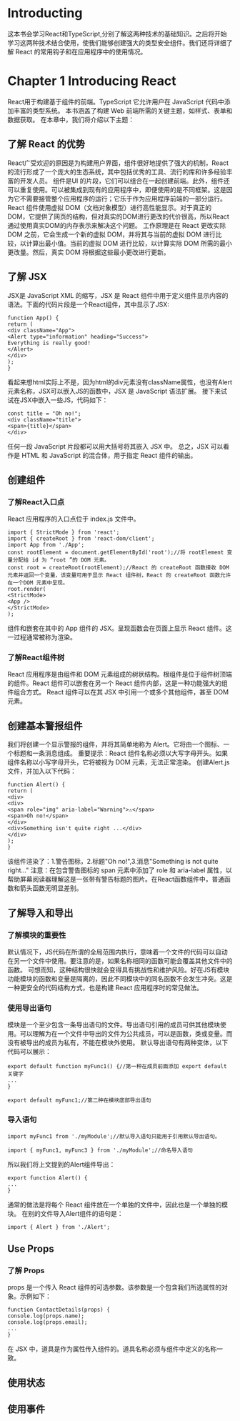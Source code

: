 # Introducting
这本书会学习React和TypeScript,分别了解这两种技术的基础知识。之后将开始学习这两种技术结合使用，使我们能够创建强大的类型安全组件。我们还将详细了解 React 的常用钩子和在应用程序中的使用情况。
# Chapter 1 Introducing React
React用于构建基于组件的前端。TypeScript 它允许用户在 JavaScript 代码中添加丰富的类型系统。
本书涵盖了构建 Web 前端所需的关键主题，如样式、表单和数据获取。
在本章中，我们将介绍以下主题：
## 了解 React 的优势
React广受欢迎的原因是为构建用户界面，组件很好地提供了强大的机制，React 的流行形成了一个庞大的生态系统，其中包括优秀的工具、流行的库和许多经验丰富的开发人员。
组件是UI 的片段，它们可以组合在一起创建前端。此外，组件还可以重复使用。可以被集成到现有的应用程序中，即便使用的是不同框架。这是因为它不需要接管整个应用程序的运行；它乐于作为应用程序前端的一部分运行。
React 组件使用虚拟 DOM（文档对象模型）进行高性能显示。对于真正的DOM，它提供了网页的结构，但对真实的DOM进行更改的代价很高，所以React通过使用真实DOM的内存表示来解决这个问题。
工作原理是在 React 更改实际 DOM 之前，它会生成一个新的虚拟 DOM，并将其与当前的虚拟 DOM 进行比较，以计算出最小值。当前的虚拟 DOM 进行比较，以计算实际 DOM 所需的最小更改量。然后，真实 DOM 将根据这些最小更改进行更新。

## 了解 JSX
JSX是 JavaScript XML 的缩写，JSX 是 React 组件中用于定义组件显示内容的语法。下面的代码片段是一个React组件，其中显示了JSX:
```
function App() {
return (
<div className="App">
<Alert type="information" heading="Success">
Everything is really good!
</Alert>
</div>
);
}
```
看起来想html实际上不是，因为html的div元素没有className属性，也没有Alert元素名称，JSX可以嵌入JS的函数中，JSX 是 JavaScript 语法扩展。
接下来试试在JSX中嵌入一些JS，代码如下：
```
const title = "Oh no!";
<div className="title">
<span>{title}</span>
</div>
```
任何一段 JavaScript 片段都可以用大括号将其嵌入 JSX 中。
总之，JSX 可以看作是 HTML 和 JavaScript 的混合体，用于指定 React 组件的输出。

## 创建组件
### 了解React入口点
React 应用程序的入口点位于 index.js 文件中。
```
import { StrictMode } from 'react';
import { createRoot } from 'react-dom/client';
import App from './App';
const rootElement = document.getElementById('root');//将 rootElement 变量分配给 id 为 “root ”的 DOM 元素。
const root = createRoot(rootElement);//React 的 createRoot 函数接收 DOM 元素并返回一个变量，该变量可用于显示 React 组件树，React 的 createRoot 函数允许在一个DOM 元素中呈现。
root.render(
<StrictMode>
<App />
</StrictMode>
);
```
组件和嵌套在其中的 App 组件的 JSX。呈现函数会在页面上显示 React 组件。这一过程通常被称为渲染。
### 了解React组件树
React 应用程序是由组件和 DOM 元素组成的树状结构。根组件是位于组件树顶端的组件。React 组件可以嵌套在另一个 React 组件内部，这是一种功能强大的组件组合方式。
React 组件可以在其 JSX 中引用一个或多个其他组件，甚至 DOM 元素。
## 创建基本警报组件
我们将创建一个显示警报的组件，并将其简单地称为 Alert。它将由一个图标、一个标题和一条消息组成。
重要提示：React 组件名称必须以大写字母开头。如果组件名称以小写字母开头，它将被视为 DOM 元素，无法正常渲染。
创建Alert.js文件，并加入以下代码：
```
function Alert() {
return (
<div>
<div>
<span role="img" aria-label="Warning">⚠</span>
<span>Oh no!</span>
</div>
<div>Something isn't quite right ...</div>
</div>
);
}
```
该组件渲染了：1.警告图标，2.标题"Oh no!",3.消息"Something is not quite right..."
注意：在包含警告图标的 span 元素中添加了 role 和 aria-label 属性，以帮助屏幕阅读器理解这是一张带有警告标题的图片。在React函数组件中，普通函数和箭头函数无明显差别。

## 了解导入和导出
### 了解模块的重要性
默认情况下，JS代码在所谓的全局范围内执行，意味着一个文件的代码可以自动在另一个文件中使用。要注意的是，如果名称相同的函数可能会覆盖其他文件中的函数。
可想而知，这种结构很快就会变得具有挑战性和维护风险。好在JS有模块功能模块的函数和变量是隔离的，因此不同模块中的同名函数不会发生冲突。这是一种更安全的代码结构方式，也是构建 React 应用程序时的常见做法。
### 使用导出语句
模块是一个至少包含一条导出语句的文件。导出语句引用的成员可供其他模块使用。可以理解为在一个文件中导出的文件为公共成员，可以是函数，类或变量。而没有被导出的成员为私有，不能在模块外使用。
默认导出语句有两种变体，以下代码可以展示：
```
export default function myFunc1() {//第一种在成员前面添加 export default 关键字
...
}

export default myFunc1;//第二种在模块底部导出语句
```
### 导入语句
```
import myFunc1 from './myModule';//默认导入语句只能用于引用默认导出语句。

import { myFunc1, myFunc3 } from './myModule';//命名导入语句
```
所以我们将上文提到的Alert组件导出：
```
export function Alert() {
...
}
```
通常的做法是将每个 React 组件放在一个单独的文件中，因此也是一个单独的模块。
在别的文件导入Alert组件的语句是：
```
import { Alert } from './Alert';
```

## Use Props
### 了解 Props
props 是一个传入 React 组件的可选参数。该参数是一个包含我们所选属性的对象。示例如下：
```
function ContactDetails(props) {
console.log(props.name);
console.log(props.email);
...
}
```
在 JSX 中，道具是作为属性传入组件的。道具名称必须与组件中定义的名称一致。
## 使用状态
## 使用事件
